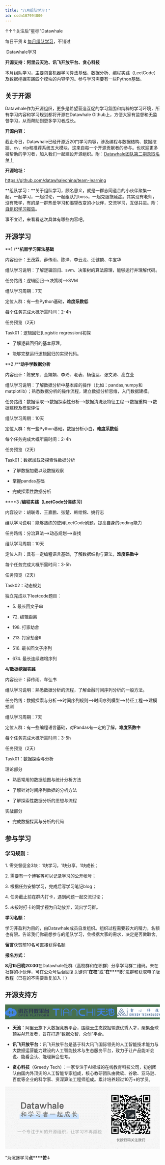 ```yaml
---
title: "八月组队学习！"
id: csdn107994800
---
```


↑↑↑关注后"星标"Datawhale

每日干货 & [每月组队学习](https://mp.weixin.qq.com/mp/appmsgalbum?__biz=MzIyNjM2MzQyNg%3D%3D&action=getalbum&album_id=1338040906536108033#wechat_redirect)，不错过

 Datawhale学习 

**开源支持：阿里云天池、讯飞开放平台、贪心科技**

本月组队学习，主要包含机器学习算法基础、数据分析、编程实践（LeetCode）及数据挖掘实践四个模块的内容学习。参与学习需要有一些Python基础。

## 关于开源

Datawhale作为开源组织，更多是希望营造互促的学习氛围和纯粹的学习环境，所有学习内容和学习规划都将开源在Datawhale Github上，方便大家有监督和无监督学习，从而帮助到更多学习者成长。

**开源内容：**

截止今日，Datawhale已经开源近20门学习内容，涉及编程与数据结构、数据挖掘、cv、nlp和推荐系统五大模块，这来自每一个开源贡献者的参与。也欢迎更多被帮助的学习者，加入我们一起建设开源组织。附：[Datawhale团队第二期录取名单！](http://mp.weixin.qq.com/s?__biz=MzIyNjM2MzQyNg%3D%3D&chksm=e8736898df04e18eedf6c76b91121d9ba6580e8bb85c56eef299cc4112e6da507dd8c6cc6e09&idx=1&mid=2247514581&scene=21&sn=8b9aeb91ca6d9778c5fd6b19e7baa92e#wechat_redirect)

**开源地址：**

https://github.com/datawhalechina/team-learning

**组队学习：**关于组队学习，顾名思义，就是一群志同道合的小伙伴聚集一起，一起学习，一起讨论，一起组队打boss，一起克服拖延症。其实没有老师，没有教学，有的是一群热爱学习和渴望改变的小伙伴，交流学习，互促共进。附：[自组织学习报告](http://mp.weixin.qq.com/s?__biz=MzIyNjM2MzQyNg%3D%3D&chksm=e87313f1df049ae77bcc7af8ee9496445f66bd78f5ad28ebff567d82b18b9bee05192736e14c&idx=1&mid=2247500476&scene=21&sn=dac0900cae2cfdbd603c1ce43d37fc39#wechat_redirect)。

事不宜迟，来看看这次具体有哪些内容吧。

## 开源学习

**1 /****机器学习算法基础**

内容设计：王茂霖、薛传雨、陈泽、李云龙、汪健麟、牛宝华

组队学习说明：了解逻辑回归、svm、决策树的算法原理，能够运行并理解代码。

任务路线：逻辑回归-->决策树-->SVM

组队学习周期：7天

定位人群：有一些Python基础，**难度系数低**

每个任务完成大概所需时间：2-4h

任务预览（2天）

Task01：逻辑回归(Logistic regression)初探

*   了解逻辑回归的基本原理。

*   能够完整运行逻辑回归的实现代码。

**2 /****动手学数据分析**

内容设计：陈安东、金娟娟、李玲、老表、杨佳达、张文涛、高立业

组队学习说明：了解数据分析中基本库的操作（比如：pandas,numpy和matplotlib）；熟悉数据分析的操作流程，建立数据分析思维，入门数据建模。

任务路线：数据读取-->数据探索性分析-->数据清洗及特征工程-->数据重构-->数据建模及模型评估

组队学习周期：10天

定位人群：有一些Python基础，数据分析小白，**难度系数低**

每个任务完成大概所需时间：2-4h

任务预览（2天）

Task01：数据加载及探索性数据分析

*   了解数据加载以及数据观察

*   掌握pandas基础

*   完成探索性数据分析

****3 /****编程实践（LeetCode分类练习）****

内容设计：胡联粤、王嘉鹏、张楚、韩绘锦、姚行志

组队学习说明：能够熟练的使用LeetCode刷题，提高自身的coding能力

任务路线：分治算法-->动态规划-->查找

组队学习周期：10天

定位人群：具有一定编程语言基础，了解数据结构与算法，**难度系数中**

每个任务完成大概所需时间：3-5h

任务预览（2天）

Task02：动态规划

独立完成以下leetcode题目：

*   5\. 最长回文子串

*   72\. 编辑距离

*   198\. 打家劫舍

*   213\. 打家劫舍II

*   516\. 最长回文子序列

*   674\. 最长连续递增序列

**4/数据挖掘实践**

内容设计：薛传雨、车弘书

组队学习说明：熟悉数据分析的流程，了解金融时间序列分析的一般方法。

任务路线：数据探索与分析-->时间序列规则-->时间序列模型-->特征工程-->建模预测

组队学习周期：7天

定位人群：有一些编程语言基础，对Pandas有一定的了解，****难度系数中****

每个任务完成大概所需时间：3-5h

任务预览（2天）

Task01：数据探索与分析

理论部分

*   熟悉常用的数据绘图与统计分析方法

*   了解针对时间序列数据的分析方法

*   了解探索性数据分析的思想与流程

实战部分

*   完成数据探索与分析的代码

## 参与学习

### **学习规则：**

1\. 需交督促金3块：1块学习，1块分享，1块成长；

2\. 需要有一个博客等可以记录学习的公开帐号；

3\. 根据任务安排学习，完成后写学习笔记blog；

4\. 任务截止前在群内打卡，遇到问题一起交流讨论；

5\. 未按时打卡的同学视为自动放弃，流出学习群。

**学习名额：**

学习非盈利为目的，由Datawhale成员自发组织。组织过程需要较大的精力，名额也有限。告诉我们你最想参与的组队学习，会根据大家的需求，决定是否做取舍。

**留言**获赞前10名可直接获得名额

**报名方式：**

**8月15日晚20:00**在Datawhale社群（高校群和在职群）分享学习群二维码。未在社群的小伙伴，可在公众号后台回复关键词“**在校**”或“**在****职**”进群和获取电子版教程（已在的不需要重复加入！）

## 开源支持方

![](../img/e723f4b4e056ac11f185c3c4148c9c02.png)

*   **天池**：阿里云旗下大数据竞赛平台，围绕云生态挖掘输送优秀人才，聚集全球顶尖AI开发者，旨在打造“数据众智、众创”平台。

*   **讯飞开放平台**：讯飞开放平台是基于科大讯飞国际领先的人工智能技术能力与大数据运营能力建设的人工智能技术与生态服务平台，致力于让产品能听会说、能看会认、能理解会思考。

*   **贪心科技**（Greedy Tech）：一家专注于AI领域的在线教育科技公司，初创团队由国内外顶尖的人工智能专家组成，核心教研团队由微软、谷歌、亚马逊、百度等企业的科学家、资深算法工程师组成。累计培养超过10万+的学员。

![](../img/951c26b89c69c9c25fa7b29e4f11258b.png)

“为沉迷学习**点****赞**↓